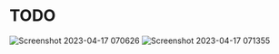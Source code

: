# TODO
 ![Screenshot 2023-04-17 070626](https://user-images.githubusercontent.com/105219902/232358924-8e08feaf-ed4b-4582-948b-e4ca470c09c7.jpg)
 ![Screenshot 2023-04-17 071355](https://user-images.githubusercontent.com/105219902/232358974-05e5ebeb-b3e1-4a64-9f74-40123e7be0e7.jpg)


